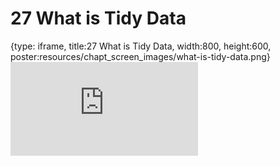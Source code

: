 # 27 What is Tidy Data
 
{type: iframe, title:27 What is Tidy Data, width:800, height:600, poster:resources/chapt_screen_images/what-is-tidy-data.png}
![](https://datatrail-jhu.github.io/DataTrail_ReOrg/no_toc/what-is-tidy-data.html)
 

 
